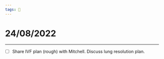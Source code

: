 ```yaml
---
tags: 📆
---
```


# 24/08/2022
---

- [ ] Share IVF plan (rough) with Mitchell. Discuss lung resolution plan.


